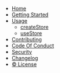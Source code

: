 * [Home](/)
* [Getting Started](getting_started.md)
* [Usage](usage.md) 
  * [createStore](create_store.md)
  * [useStore](use_store.md)
* [Contributing](CONTRIBUTING.md)
* [Code Of Conduct](CODE_OF_CONDUCT.md)
* [Security](SECURITY.md)
* [Changelog](CHANGELOG.md)
* [©️ License](LICENSE.md)

<!-- [![GitHub](https://img.shields.io/github/stars/omarluq/stimulus-store?style=social)](https://github.com/omarluq/stimulus-store)
[![NPM](https://img.shields.io/npm/v/stimulus-store)](https://www.npmjs.com/package/stimulus-store)
[![Test Report](https://img.shields.io/badge/Test-Report-blue)](https://www.test-report.stimulus-store.com) -->
